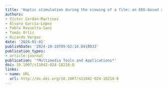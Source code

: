 ```yaml
---
title: 'Haptic stimulation during the viewing of a film: an EEG-based study'
authors:
- Víctor Cerdán-Martínez
- Álvaro García-López
- Pablo Revuelta-Sanz
- Tomás Ortiz
- Ricardo Vergaz
date: '2024-01-01'
publishDate: '2024-10-18T09:02:14.041883Z'
publication_types:
- article-journal
publication: '*Multimedia Tools and Applications*'
doi: 10.1007/s11042-024-18218-8
links:
- name: URL
  url: http://dx.doi.org/10.1007/s11042-024-18218-8
---
```


